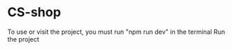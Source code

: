 # CS-shop
To use or visit the project, you must run "npm run dev" in the terminal
Run the project
<!-- Because of the use of vite -->
